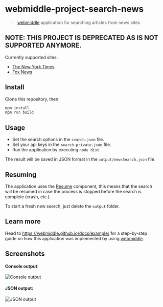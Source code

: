 # webmiddle-project-search-news

> [webmiddle](https://webmiddle.github.io/) application for searching articles from news sites

## NOTE: THIS PROJECT IS DEPRECATED AS IS NOT SUPPORTED ANYMORE.

Currently supported sites:
- [The New York Times](https://github.com/Maluen/webmiddle-site-nytimes)
- [Fox News](https://github.com/Maluen/webmiddle-site-foxnews)

## Install

Clone this repository, then:

```sh
npm install
npm run build
```

## Usage

- Set the search options in the `search.json` file.
- Set your api keys in the `search-private.json` file.
- Run the application by executing `node dist`.

The result will be saved in JSON format in the `output/newsSearch.json` file.

## Resuming

The application uses the [Resume](https://github.com/webmiddle/webmiddle/tree/master/packages/webmiddle-component-resume) component, this means that the search will be resumed
in case the process is stopped before the search is complete (crash, etc.).

To start a fresh new search, just delete the `output` folder.

## Learn more

Head to https://webmiddle.github.io/docs/example/ for a step-by-step guide on how this application was implemented by using [webmiddle](https://webmiddle.github.io/).

## Screenshots

#### Console output:

![Console output](https://webmiddle.github.io/assets/img/documentation/sample_execution_console.png)

#### JSON output:

![JSON output](https://webmiddle.github.io/assets/img/documentation/sample_execution_output.png)
